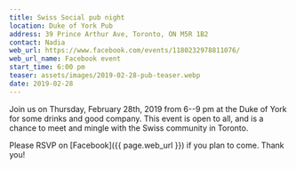 ```yaml
---
title: Swiss Social pub night
location: Duke of York Pub
address: 39 Prince Arthur Ave, Toronto, ON M5R 1B2
contact: Nadia
web_url: https://www.facebook.com/events/1180232978811076/
web_url_name: Facebook event
start_time: 6:00 pm
teaser: assets/images/2019-02-28-pub-teaser.webp
date: 2019-02-28
---
```


Join us on Thursday, February 28th, 2019 from 6--9 pm at the Duke of York for
some drinks and good company. This event is open to all, and is a chance to
meet and mingle with the Swiss community in Toronto.

Please RSVP on [Facebook]({{ page.web_url }}) if you plan to come. Thank you!
